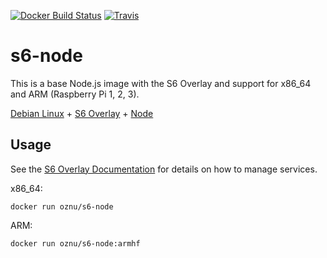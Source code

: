 [![Docker Build Status](https://img.shields.io/docker/build/oznu/s6-node.svg?label=x64%20build&style=for-the-badge)](https://hub.docker.com/r/oznu/s6-node/) [![Travis](https://img.shields.io/travis/oznu/docker-s6-alpine-node.svg?label=arm%20build&style=for-the-badge)](https://travis-ci.org/oznu/docker-s6-alpine-node)

# s6-node

This is a base Node.js image with the S6 Overlay and support for x86_64 and ARM (Raspberry Pi 1, 2, 3).

[Debian Linux](https://hub.docker.com/_/debian/) + [S6 Overlay](https://github.com/just-containers/s6-overlay) + [Node](https://nodejs.org/en/)

## Usage

See the [S6 Overlay Documentation](https://github.com/just-containers/s6-overlay) for details on how to manage services.

x86_64:

```shell
docker run oznu/s6-node
```

ARM:

```shell
docker run oznu/s6-node:armhf
```
